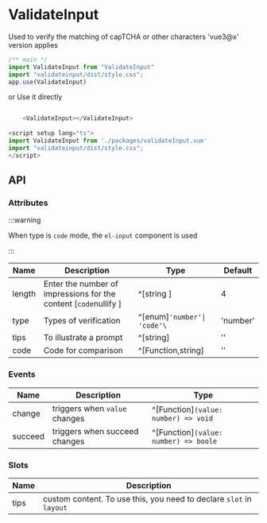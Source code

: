 # ValidateInput

Used to verify the matching of capTCHA or other characters
'vue3@x' version applies




```js  
/** main */
import ValidateInput from "ValidateInput"
import "validateinput/dist/style.css";
app.use(ValidateInput)

```
or Use it directly
```js  

    <ValidateInput></ValidateInput>
  
<script setup lang="ts">
import ValidateInput from './packages/validateInput.vue'
import "validateinput/dist/style.css";
</script>

```


## API

### Attributes

:::warning

When type is `code` mode, the `el-input` component is used

:::


| Name   | Description                                                      | Type                        | Default  |
| ------ | ---------------------------------------------------------------- | --------------------------- | -------- |
| length | Enter the number of impressions for the content [`code`nullify ] | ^[string ]                  | 4        |
| type   | Types of verification                                            | ^[enum]`'number'\| 'code'\` | 'number' |
| tips   | To illustrate a prompt                                           | ^[string]                   | ''       |
| code   | Code for comparison                                              | ^[Function,string]          | ''       |

### Events

| Name    | Description                   | Type                                  |
| ------- | ----------------------------- | ------------------------------------- |
| change  | triggers when `value` changes | ^[Function]`(value: number) => void`  |
| succeed | triggers when succeed changes | ^[Function]`(value: number) => boole` |



### Slots

| Name | Description                                                         |
| ---- | ------------------------------------------------------------------- |
| tips | custom content. To use this, you need to declare `slot` in `layout` |

